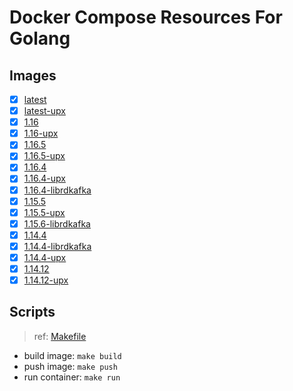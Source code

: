 # Docker Compose Resources For Golang

## Images

- [x] [latest](./latest/Dockerfile)
- [x] [latest-upx](./latest-upx/Dockerfile)
- [x] [1.16](./1.16/Dockerfile)
- [x] [1.16-upx]((./1.16-upx/Dockerfile))
- [x] [1.16.5](./1.16.5/Dockerfile)
- [x] [1.16.5-upx]((./1.16.5-upx/Dockerfile))
- [x] [1.16.4](./1.16.4/Dockerfile)
- [x] [1.16.4-upx]((./1.16.4-upx/Dockerfile))
- [x] [1.16.4-librdkafka](./1.16.4-librdkafka/Dockerfile)
- [x] [1.15.5](./1.15.5/Dockerfile)
- [x] [1.15.5-upx]((./1.15.5-upx/Dockerfile))
- [x] [1.15.6-librdkafka](./1.15.6-librdkafka/Dockerfile)
- [x] [1.14.4](./1.14.4/Dockerfile)
- [x] [1.14.4-librdkafka](./1.14.4-librdkafka/Dockerfile)
- [x] [1.14.4-upx]((./1.14.4-upx/Dockerfile))
- [x] [1.14.12](./1.14.12/Dockerfile)
- [x] [1.14.12-upx]((./1.14.12-upx/Dockerfile))

## Scripts

>ref: [Makefile](./Makefile)

- build image: `make build`
- push image: `make push`
- run container: `make run`
